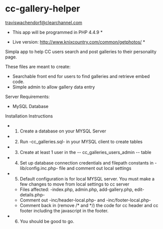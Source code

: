 cc-gallery-helper
======================
traviswachendorf@clearchannel.com

* This app will be programmed in PHP 4.4.9 *

* Live version: http://www.knixcountry.com/common/getphotos/ *

Simpla app to help CC users search and post galleries to their personality page.

These files are meant to create:
- Searchable front end for users to find galleries and retrieve embed code.
- Simple admin to allow gallery data entry

Server Requirements:
- MySQL Database

Installation Instructions
- 1. Create a database on your MYSQL Server
- 2. Run -cc_galleries.sql- in your MYSQL client to create tables
- 3. Create at least 1 user in the -- cc_galleries_users_admin -- table
- 4. Set up database connection credentials and filepath constants in -lib/config.inc.php- file and comment out local settings
- 5. Default configuration is for local MYSQL server. You must make a few changes to move from local settings to cc server
	- Files affected: -index.php, admin.php, add-gallery.php, edit-details.php-
	- Comment out -inc/header-local.php- and -inc/footer-local.php-
	- Comment back in (remove /* and */) the code for cc header and cc footer including the javascript in the footer.
- 6. You should be good to go.

